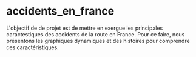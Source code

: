 # accidents_en_france
L'objectif de de projet est de mettre en exergue les principales caractestiques des accidents de la route en France. Pour ce faire, nous présentons les graphiques dynamiques et des histoires pour comprendre ces caractéristiques.
